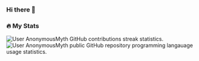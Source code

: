 ### Hi there 👋

<!--
**4N0NYM0U5MY7H/4N0NYM0U5MY7H** is a ✨ _special_ ✨ repository because its `README.md` (this file) appears on your GitHub profile.

Here are some ideas to get you started:

- 🔭 I’m currently working on ...
- 🌱 I’m currently learning ...
- 👯 I’m looking to collaborate on ...
- 🤔 I’m looking for help with ...
- 💬 Ask me about ...
- 📫 How to reach me: ...
- 😄 Pronouns: ...
- ⚡ Fun fact: ...
-->

### :fire: My Stats

<picture>
<source
        srcset="https://streak-stats.demolab.com?user=4N0NYM0U5MY7H&theme=highcontrast"
        media="(prefers-color-scheme: dark)"
/>
<source
        srcset="https://streak-stats.demolab.com?user=4N0NYM0U5MY7H"
        media="(prefers-color-scheme: light), (prefers-color-scheme: no-preference)"      
/>
<img src="https://streak-stats.demolab.com?user=4N0NYM0U5MY7H" alt="User AnonymousMyth GitHub contributions streak statistics." />
</picture>
<br />
<picture>
<source
        srcset="https://github-readme-stats.vercel.app/api/top-langs/?username=4N0NYM0U5MY7H&layout=compact&count_private=true&theme=vision-friendly-dark"
        media="(prefers-color-scheme: dark)"
/>
<source
        srcset="https://github-readme-stats.vercel.app/api/top-langs/?username=4N0NYM0U5MY7H&layout=compact&count_private=true"
        media="(prefers-color-scheme: light), (prefers-color-scheme: no-preference)"
/>
<img src="https://github-readme-stats.vercel.app/api/top-langs/?username=4N0NYM0U5MY7H&layout=compact&count_private=true" alt="User AnonymousMyth public GitHub repository programming langauage usage statistics." />
</picture>
